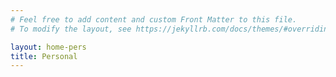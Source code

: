 ```yaml
---
# Feel free to add content and custom Front Matter to this file.
# To modify the layout, see https://jekyllrb.com/docs/themes/#overriding-theme-defaults

layout: home-pers
title: Personal
---
```

